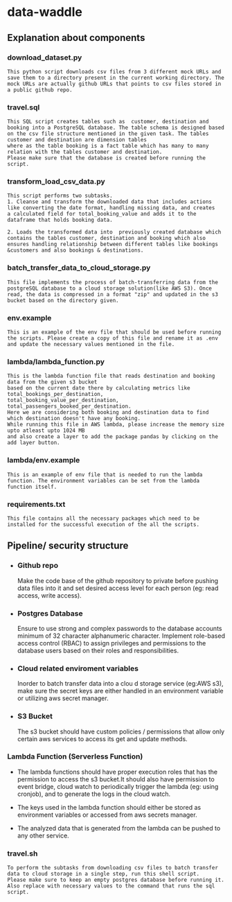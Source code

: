 # data-waddle

## Explanation about components

### download_dataset.py

    This python script downloads csv files from 3 different mock URLs and save them to a directory present in the current working directory. The mock URLs are actually github URLs that points to csv files stored in a public github repo.

### travel.sql

    This SQL script creates tables such as  customer, destination and booking into a PostgreSQL database. The table schema is designed based on the csv file structure mentioned in the given task. The tables customer and destination are dimension tables
    where as the table booking is a fact table which has many to many relation with the tables customer and destination.
    Please make sure that the database is created before running the script.

### transform_load_csv_data.py

    This script performs two subtasks.
    1. Cleanse and transform the downloaded data that includes actions like converting the date format, handling missing data, and creates
    a calculated field for total_booking_value and adds it to the dataframe that holds booking data.

    2. Loads the transformed data into  previously created database which contains the tables customer, destination and booking which also ensures handling relationship between different tables like bookings &customers and also bookings & destinations.

### batch_transfer_data_to_cloud_storage.py

    This file implements the process of batch-transferring data from the postgreSQL database to a cloud storage solution(like AWS S3). Once read, the data is compressed in a format "zip" and updated in the s3 bucket based on the directory given.

### env.example

    This is an example of the env file that should be used before running the scripts. Please create a copy of this file and rename it as .env and update the necessary values mentioned in the file.

### lambda/lambda_function.py

    This is the lambda function file that reads destination and booking data from the given s3 bucket
    based on the current date there by calculating metrics like total_bookings_per_destination,
    total_booking_value_per_destination, total_passengers_booked_per_destination.
    Here we are considering both booking and destination data to find which destination doesn't have any booking.
    While running this file in AWS lambda, please increase the memory size upto atleast upto 1024 MB
    and also create a layer to add the package pandas by clicking on the add layer button.

### lambda/env.example

    This is an example of env file that is needed to run the lambda function. The environment variables can be set from the lambda function itself.

### requirements.txt

    This file contains all the necessary packages which need to be installed for the successful execution of the all the scripts.

## Pipeline/ security structure

- ### Github repo

  Make the code base of the github repository to private before pushing data files into it and set desired access level for each person (eg: read access, write access).

- ### Postgres Database

  Ensure to use strong and complex passwords to the database accounts minimum of 32 character alphanumeric character.
  Implement role-based access control (RBAC) to assign privileges and permissions to the database users based on their roles and responsibilities.

- ### Cloud related enviroment variables

  Inorder to batch transfer data into a clou
  d storage service (eg:AWS s3), make sure the secret keys are either handled in an environment variable or utilizing aws secret manager.

- ### S3 Bucket
  The s3 bucket should have custom policies / permissions that allow only certain aws services to access its get and update methods.

### Lambda Function (Serverless Function)

- The lambda functions should have proper execution roles that has the permission to access the s3 bucket.It should also have permission to event bridge, cloud watch to periodically trigger the lambda (eg: using cronjob), and to generate the logs in the cloud watch.

- The keys used in the lambda function should either be stored as environment variables or accessed from aws secrets manager.

- The analyzed data that is generated from the lambda can be pushed to any other service.

### travel.sh

    To perform the subtasks from downloading csv files to batch transfer data to cloud storage in a single step, run this shell script.
    Please make sure to keep an empty postgres database before running it.
    Also replace with necessary values to the command that runs the sql script.
